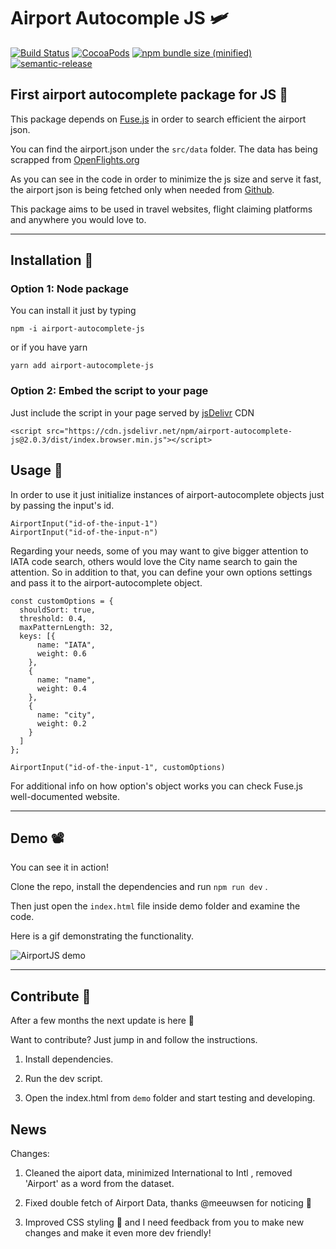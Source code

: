 # Airport Autocomple JS 🛩

[![Build Status](https://travis-ci.org/konsalex/Airport-Autocomplete-JS.svg?branch=master)](https://travis-ci.org/konsalex/Airport-Autocomplete-JS) [![CocoaPods](https://img.shields.io/cocoapods/l/AFNetworking.svg)](https://github.com/konsalex/Airport-Autocomplete-JS) [![npm bundle size (minified)](https://img.shields.io/bundlephobia/min/airport-autocomplete-js.svg)](https://www.npmjs.com/package/airport-autocomplete-js)
[![semantic-release](https://img.shields.io/badge/%20%20%F0%9F%93%A6%F0%9F%9A%80-semantic--release-e10079.svg)](https://github.com/semantic-release/semantic-release)

## First airport autocomplete package for JS 🎉

This package depends on [Fuse.js](http://fusejs.io/) in order to search efficient the airport json.

You can find the airport.json under the `src/data` folder. The data has being scrapped from [OpenFlights.org](https://openflights.org/data.html)

As you can see in the code in order to minimize the js size and serve it fast, the airport json is being fetched only when needed from [Github](https://raw.githubusercontent.com/konsalex/Airport-Autocomplete-JS/master/src/data/airports.json).

This package aims to be used in travel websites, flight claiming platforms and anywhere you would love to. 

---

## Installation 🐲

### Option 1: Node package
You can install it just by typing 
```
npm -i airport-autocomplete-js
``` 
 or if you have yarn
```
yarn add airport-autocomplete-js
```

### Option 2: Embed the script to your page

Just include the script in your page served by [jsDelivr](https://www.jsdelivr.com/) CDN 

```
<script src="https://cdn.jsdelivr.net/npm/airport-autocomplete-js@2.0.3/dist/index.browser.min.js"></script>
```


## Usage 🌊

In order to use it just initialize instances of airport-autocomplete objects just by passing the input's id.

```
AirportInput("id-of-the-input-1")
AirportInput("id-of-the-input-n")
```

Regarding your needs, some of you may want to give bigger attention to IATA code search, others would love the City name search to gain the attention. So in addition to that, you can define your own options settings and pass it to the airport-autocomplete object.

```
const customOptions = {
  shouldSort: true,
  threshold: 0.4,
  maxPatternLength: 32,
  keys: [{
      name: "IATA",
      weight: 0.6
    },
    {
      name: "name",
      weight: 0.4
    },
    {
      name: "city",
      weight: 0.2
    }
  ]
};

AirportInput("id-of-the-input-1", customOptions)
```

For additional info on how option's object works you can check Fuse.js well-documented website.


---

## Demo 📽

You can see it in action! 

Clone the repo, install the dependencies and run `npm run dev` .

Then just open the `index.html` file inside demo folder and examine the code. 

Here is a gif demonstrating the functionality.

![AirportJS demo](https://raw.githubusercontent.com/konsalex/Airport-Autocomplete-JS/master/assets/img/AirportJS_demo.gif)


---

## Contribute 🧪

After a few months the next update is here 🎉

Want to contribute? Just jump in and follow the instructions.

1. Install dependencies.

2. Run the dev script.

3. Open the index.html from `demo` folder and start testing and developing.

## News

Changes:

1. Cleaned the aiport data, minimized International to Intl , removed 'Airport' as a word from the dataset.

2. Fixed double fetch of Airport Data, thanks @meeuwsen for noticing 🤟

3. Improved CSS styling 💅 and I need feedback from you to make new changes and make it even more dev friendly!
